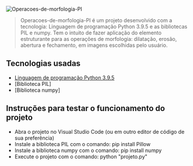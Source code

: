 ![Operacoes-de-morfologia-PI](img/yugioh01.png)
> Operacoes-de-morfologia-PI é um projeto desenvolvido com a tecnologia: Linguagem de programação Python 3.9.5 e as bibliotecas PIL e numpy. Tem o intuito de fazer aplicação do elemento estruturante para as operações de morfologia: dilatação, erosão, abertura e fechamento, em imagens escolhidas pelo usuário.

## Tecnologias usadas
  * [Linguagem de programação Python 3.9.5](https://www.python.org/)
  * [Biblioteca PIL]
  * [Biblioteca numpy]

## Instruções para testar o funcionamento do projeto
 * Abra o projeto no Visual Studio Code (ou em outro editor de código de sua preferência)
 * Instale a biblioteca PIL com o comando: pip install Pillow
 * Instale a biblioteca numpy com o comando: pip install numpy
 * Execute o projeto com o comando: python "projeto.py"
